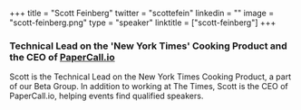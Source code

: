 +++
title = "Scott Feinberg"
twitter = "scottefein"
linkedin = ""
image = "scott-feinberg.png"
type = "speaker"
linktitle = ["scott-feinberg"]
+++

<h3>Technical Lead on the 'New York Times' Cooking Product and the CEO of <a href="https://papercall.io" target="_blank">PaperCall.io</a></h3>

<p>Scott is the Technical Lead on the New York Times Cooking Product, a part of our Beta Group. In addition to working at The Times, Scott is the CEO of PaperCall.io, helping events find qualified speakers. 